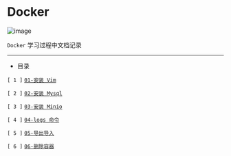# Docker 

![image](https://img.shields.io/badge/24Arise-Docker-brightgreen)

`Docker` 学习过程中文档记录 

---

- 目录

`[ 1 ]` [` 01-安装 Vim `](./src/01-安装%20Vim.md)

`[ 2 ]` [` 02-安装 Mysql `](./src/02-安装%20Mysql.md)

`[ 3 ]` [` 03-安装 Minio `](./src/03-安装%20Minio.md)

`[ 4 ]` [` 04-logs 命令 `](./src/04-logs%20命令.md)

`[ 5 ]` [` 05-导出导入 `](./src/05-导出导入.md)

`[ 6 ]` [` 06-删除容器 `](./src/06-删除容器.md)

